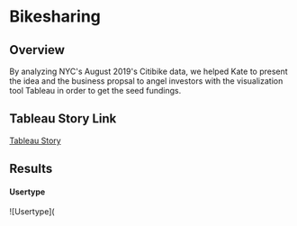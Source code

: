 # Bikesharing

## Overview
By analyzing NYC's August 2019's Citibike data, we helped Kate to present the idea and the business propsal to angel investors with the visualization tool Tableau in order to get the seed fundings.

## Tableau Story Link
[Tableau Story](https://public.tableau.com/app/profile/lynette.chen/viz/Module14_Bikesharing/Story1)

## Results

#### Usertype
![Usertype](

